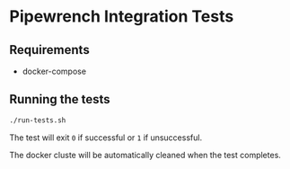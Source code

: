 # Pipewrench Integration Tests

## Requirements
- docker-compose

## Running the tests

```bash
./run-tests.sh
```
The test will exit `0` if successful or `1` if unsuccessful.

The docker cluste will be automatically cleaned when the test completes.
